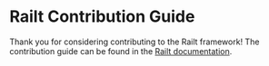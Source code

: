 # Railt Contribution Guide

Thank you for considering contributing to the Railt framework! 
The contribution guide can be found in the [Railt documentation](http://railt.org/#/ru/contributions).


